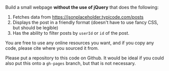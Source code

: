 Build a small webpage **without the use of jQuery** that does the following:

1. Fetches data from https://jsonplaceholder.typicode.com/posts
2. Displays the post in a friendly format (doesn't have to use fancy CSS, but should be legible)
3. Has the ability to filter posts by `userId` or `id` of the post.

You are free to use any online resources you want, and if you copy any code, please cite where you sourced it from.

Please put a repository to this code on Github. It would be ideal if you could also put this onto a `gh-pages` branch, but that is not necessary.